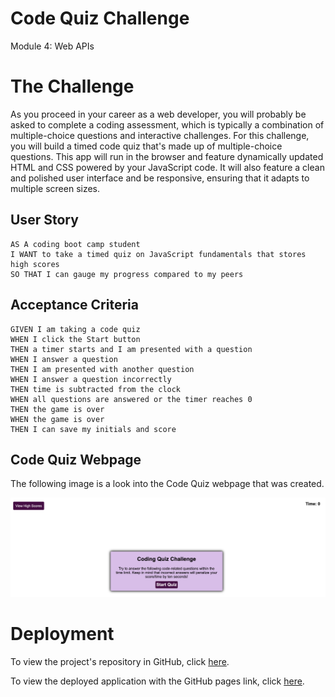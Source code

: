# Code Quiz Challenge

Module 4: Web APIs

# The Challenge

As you proceed in your career as a web developer, you will probably be asked to complete a coding assessment, which is typically a combination of multiple-choice questions and interactive challenges. For this challenge, you will build a timed code quiz that's made up of multiple-choice questions. This app will run in the browser and feature dynamically updated HTML and CSS powered by your JavaScript code. It will also feature a clean and polished user interface and be responsive, ensuring that it adapts to multiple screen sizes.

## User Story

```
AS A coding boot camp student
I WANT to take a timed quiz on JavaScript fundamentals that stores high scores
SO THAT I can gauge my progress compared to my peers
```

## Acceptance Criteria

```
GIVEN I am taking a code quiz
WHEN I click the Start button
THEN a timer starts and I am presented with a question
WHEN I answer a question
THEN I am presented with another question
WHEN I answer a question incorrectly
THEN time is subtracted from the clock
WHEN all questions are answered or the timer reaches 0
THEN the game is over
WHEN the game is over
THEN I can save my initials and score
```

## Code Quiz Webpage

The following image is a look into the Code Quiz webpage that was created. 

![Code Quiz webpage appearance](Assets/images/codequiz.png)


# Deployment 

To view the project's repository in GitHub, click [here](https://github.com/kelcmitch97/4-codequiz).

To view the deployed application with the GitHub pages link, click [here](https://kelcmitch97.github.io/4-codequiz/).
